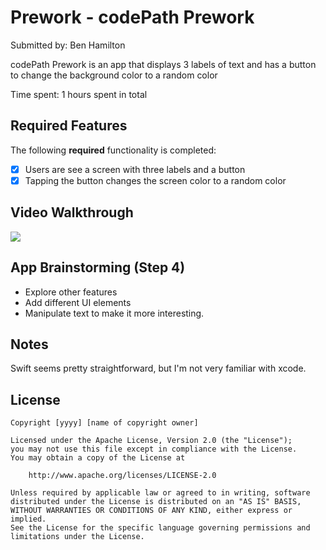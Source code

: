 # Prework - codePath Prework

Submitted by: Ben Hamilton

codePath Prework is an app that displays 3 labels of text and has a button to change the background color to a random color

Time spent: 1 hours spent in total

## Required Features

The following **required** functionality is completed:

- [X] Users are see a screen with three labels and a button
- [X] Tapping the button changes the screen color to a random color
 
## Video Walkthrough

<div>
    <a href="https://www.loom.com/share/1b7f8ebe05f34eb4bb4cbb04e8ebe236">
    </a>
    <a href="https://www.loom.com/share/1b7f8ebe05f34eb4bb4cbb04e8ebe236">
      <img style="max-width:300px;" src="https://cdn.loom.com/sessions/thumbnails/1b7f8ebe05f34eb4bb4cbb04e8ebe236-08c9525ff6e5dc5f-full-play.gif">
    </a>
  </div>

## App Brainstorming (Step 4)
- Explore other features
- Add different UI elements
- Manipulate text to make it more interesting.

## Notes

Swift seems pretty straightforward, but I'm not very familiar with xcode.
## License

    Copyright [yyyy] [name of copyright owner]

    Licensed under the Apache License, Version 2.0 (the "License");
    you may not use this file except in compliance with the License.
    You may obtain a copy of the License at

        http://www.apache.org/licenses/LICENSE-2.0

    Unless required by applicable law or agreed to in writing, software
    distributed under the License is distributed on an "AS IS" BASIS,
    WITHOUT WARRANTIES OR CONDITIONS OF ANY KIND, either express or implied.
    See the License for the specific language governing permissions and
    limitations under the License.
